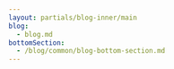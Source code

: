 ```yaml
---
layout: partials/blog-inner/main
blog:
  - blog.md
bottomSection:
  - /blog/common/blog-bottom-section.md
---
```

